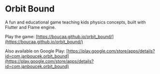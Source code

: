 # Orbit Bound

A fun and educational game teaching kids physics concepts, built with Flutter and Flame engine.

Play the game: [https://boucaa.github.io/orbit_bound/](https://boucaa.github.io/orbit_bound/)

Also available on Google Play:
[https://play.google.com/store/apps/details?id=com.janboucek.orbit_bound](https://play.google.com/store/apps/details?id=com.janboucek.orbit_bound)
